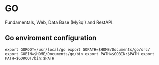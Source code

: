 # GO

Fundamentals, Web, Data Base (MySql) and RestAPI.

## Go enviroment configuration

``
export GOROOT=/usr/local/go
export GOPATH=$HOME/Documents/go/src/
export GOBIN=$HOME/Documents/go/bin
export PATH=$GOBIN:$PATH
export PATH=$GOROOT/bin:$PATH
``

